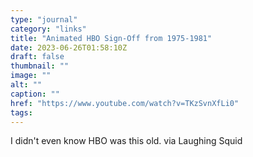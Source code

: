 ```yaml
---
type: "journal"
category: "links"
title: "Animated HBO Sign-Off from 1975-1981"
date: 2023-06-26T01:58:10Z
draft: false
thumbnail: ""
image: ""
alt: ""
caption: ""
href: "https://www.youtube.com/watch?v=TKzSvnXfLi0"
tags:
---
```


I didn't even know HBO was this old. via Laughing Squid
